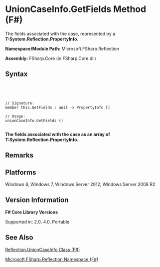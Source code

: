 # UnionCaseInfo.GetFields Method (F#)

The fields associated with the case, represented by a **T:System.Reflection.PropertyInfo**.

**Namespace/Module Path:** Microsoft.FSharp.Reflection

**Assembly:** FSharp.Core (in FSharp.Core.dll)


## Syntax



```




// Signature:
member this.GetFields : unit -> PropertyInfo []

// Usage:
unionCaseInfo.GetFields ()


```




**The fields associated with the case as an array of T:System.Reflection.PropertyInfo.**
## Remarks

## Platforms
Windows 8, Windows 7, Windows Server 2012, Windows Server 2008 R2


## Version Information
**F# Core Library Versions**

Supported in: 2.0, 4.0, Portable




## See Also
[Reflection.UnionCaseInfo Class &#40;F&#35;&#41;](Reflection.UnionCaseInfo-Class-%5BFSharp%5D.md)

[Microsoft.FSharp.Reflection Namespace &#40;F&#35;&#41;](Microsoft.FSharp.Reflection-Namespace-%5BFSharp%5D.md)


